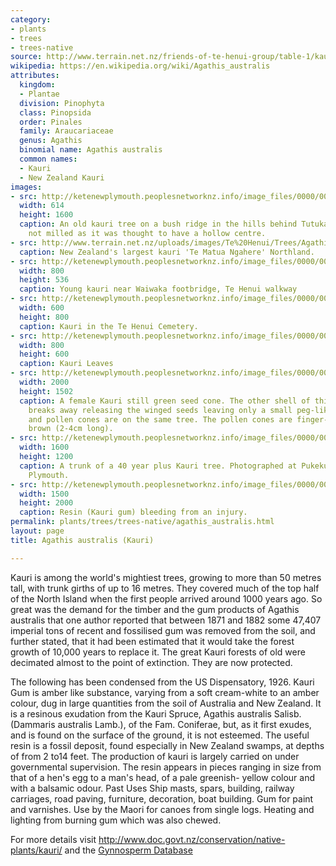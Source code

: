 ```yaml
---
category:
- plants
- trees
- trees-native
source: http://www.terrain.net.nz/friends-of-te-henui-group/table-1/kauri.html
wikipedia: https://en.wikipedia.org/wiki/Agathis_australis
attributes:
  kingdom:
  - Plantae
  division: Pinophyta
  class: Pinopsida
  order: Pinales
  family: Araucariaceae
  genus: Agathis
  binomial name: Agathis australis
  common names:
  - Kauri
  - New Zealand Kauri
images:
- src: http://ketenewplymouth.peoplesnetworknz.info/image_files/0000/0004/1404/kauri_tree_Tutukaka.jpg
  width: 614
  height: 1600
  caption: An old kauri tree on a bush ridge in the hills behind Tutukaka. It was
    not milled as it was thought to have a hollow centre.
- src: http://www.terrain.net.nz/uploads/images/Te%20Henui/Trees/Agathis%20australis%20tree%20'Te%20Matua%20Ngahere'-002.jpg
  caption: New Zealand's largest kauri 'Te Matua Ngahere' Northland.
- src: http://ketenewplymouth.peoplesnetworknz.info/image_files/0000/0000/2513/kauri_young_sm.jpg
  width: 800
  height: 536
  caption: Young kauri near Waiwaka footbridge, Te Henui walkway
- src: http://ketenewplymouth.peoplesnetworknz.info/image_files/0000/0000/1838/kauri_tree_Cemetry.jpg
  width: 600
  height: 800
  caption: Kauri in the Te Henui Cemetery.
- src: http://ketenewplymouth.peoplesnetworknz.info/image_files/0000/0000/1843/kauri_leaves.jpg
  width: 800
  height: 600
  caption: Kauri Leaves
- src: http://ketenewplymouth.peoplesnetworknz.info/image_files/0000/0010/9693/Agathis_australis_cone-001.JPG
  width: 2000
  height: 1502
  caption: A female Kauri still green seed cone. The other shell of this cone on maturity
    breaks away releasing the winged seeds leaving only a small peg-like axis.  Seed
    and pollen cones are on the same tree. The pollen cones are finger-like and are
    brown (2-4cm long).
- src: http://ketenewplymouth.peoplesnetworknz.info/image_files/0000/0004/1329/Trunk_young_Agathis_australis__Kauri_-001.JPG
  width: 1600
  height: 1200
  caption: A trunk of a 40 year plus Kauri tree. Photographed at Pukekura Park, New
    Plymouth.
- src: http://ketenewplymouth.peoplesnetworknz.info/image_files/0000/0006/0844/Agathis_australis_resin__Kauri_Gum_.JPG
  width: 1500
  height: 2000
  caption: Resin (Kauri gum) bleeding from an injury.
permalink: plants/trees/trees-native/agathis_australis.html
layout: page
title: Agathis australis (Kauri)

---
```

Kauri is among the world's mightiest trees, growing to more than 50 metres tall, with trunk girths of up to 16 metres. They covered much of the top half of the North Island when the first people arrived around 1000 years ago. So great was the demand for the timber and the gum products of Agathis australis that one author reported that between 1871 and 1882 some 47,407 imperial tons of recent and fossilised gum was removed from the soil, and further stated, that it had been estimated that it would take the forest growth of 10,000 years to replace it. The great Kauri forests of old were decimated almost to the point of extinction. They are now protected. 

The following has been condensed from the US Dispensatory, 1926. Kauri Gum is amber like substance, varying from a soft cream-white to an amber colour, dug in large quantities from the soil of Australia and New Zealand. It is a resinous exudation from the Kauri Spruce, Agathis australis Salisb. (Dammaris australis Lamb.), of the Fam. Coniferae, but, as it first exudes, and is found on the surface of the ground, it is not esteemed. The useful resin is a fossil deposit, found especially in New Zealand swamps, at depths of from 2 to14 feet. The production of kauri is largely carried on under governmental supervision. The resin appears in pieces ranging in size from that of a hen's egg to a man's head, of a pale greenish- yellow colour and with a balsamic odour. Past Uses Ship masts, spars, building, railway carriages, road paving, furniture, decoration, boat building. Gum for paint and varnishes. 
Use by the Maori for canoes from single logs. Heating and lighting from burning gum which was also chewed.
<div>For more details visit <a href="http://www.doc.govt.nz/conservation/native-plants/kauri/">http://www.doc.govt.nz/conservation/native-plants/kauri/</a> and the <a href="http://www.conifers.org/ar/ag/australis.html">Gynnosperm Database</a>
